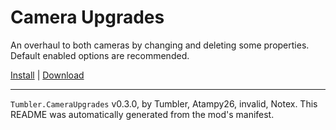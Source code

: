 # Camera Upgrades

An overhaul to both cameras by changing and deleting some properties. Default enabled options are recommended.

[Install](https://hitman-resources.netlify.app/smf-install-link/https://github.com/NeetBux-Hash/Tumbler.CameraUpgrades/releases/latest/download/mod.framework.zip) | [Download](https://github.com/NeetBux-Hash/Tumbler.CameraUpgrades/releases/latest/download/mod.framework.zip)

---

`Tumbler.CameraUpgrades` v0.3.0, by Tumbler, Atampy26, invalid, Notex. This README was automatically generated from the mod's manifest.
